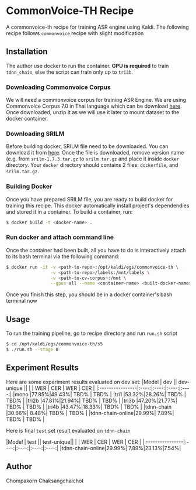 # CommonVoice-TH Recipe
A commonvoice-th recipe for training ASR engine using Kaldi. The following recipe follows `commonvoice` recipe with slight modification

## Installation
The author use docker to run the container. **GPU is required** to train `tdnn_chain`, else the script can train only up to `tri3b`.

### Downloading Commonvoice Corpus
We will need a commonvoice corpus for training ASR Engine. We are using Commonvoice Corpus 7.0 in Thai language which can be download [here](https://commonvoice.mozilla.org/th/datasets). Once downloaded, unzip it as we will use it later to mount dataset to the docker container.

### Downloading SRILM
Before building docker, SRILM file need to be downloaded. You can download it from [here](http://www.speech.sri.com/projects/srilm/download.html). Once the file is downloaded, remove version name (e.g. from `srilm-1.7.3.tar.gz` to `srilm.tar.gz` and place it inside `docker` directory. Your `docker` directory should contains 2 files: `dockerfile`, and `srilm.tar.gz`.

### Building Docker
Once you have prepared SRILM file, you are ready to build docker for training this recipe. This docker automatically install project's dependendies and stored it in a container. To build a container, run:
```bash
$ docker build -t <docker-name> .
```

### Run docker and attach command line
Once the container had been built, all you have to do is interactively attach to its bash terminal via the following command:
```bash
$ docker run -it -v <path-to-repo>:/opt/kaldi/egs/commonvoice-th \
                 -v <path-to-repo>/labels:/mnt/labels \
                 -v <path-to-cv-corpus>:/mnt \
                 --gpus all --name <container-name> <built-docker-name> bash
```
Once you finish this step, you should be in a docker container's bash terminal now

## Usage
To run the training pipeline, go to recipe directory and run `run.sh` script
```bash
$ cd /opt/kaldi/egs/commonvoice-th/s5
$ ./run.sh --stage 0
```

## Experiment Results
Here are some experiment results evaluated on dev set:
|Model            |     dev    || dev-unique ||
|                 | WER  |  CER | WER  |  CER |
|:----------------|:----:|:----:|:----:|:----:|
|mono             |77.85%|49.43%| TBD% | TBD% |
|tri1             |53.32%|28.26%| TBD% | TBD% |
|tri2b            |47.81%|21.94%| TBD% | TBD% |
|tri3b            |47.20%|21.77%| TBD% | TBD% |
|tri4b            |43.47%|18.33%| TBD% | TBD% |
|tdnn-chain       |30.66%| 8.48%| TBD% | TBD% |
|tdnn-chain-online|29.99%| 7.89%| TBD% | TBD% |

Here is final `test` set result evaluated on `tdnn-chain`

|Model            |    test    || test-unique||
|                 | WER  |  CER | WER  |  CER |
|:----------------|:----:|:----:|:----:|:----:|
|tdnn-chain-online|29.99%| 7.89%|23.13%|7.54%|

## Author
Chompakorn Chaksangchaichot
